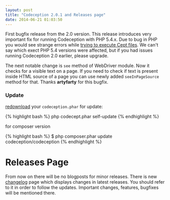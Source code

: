 ```yaml
---
layout: post
title: "Codeception 2.0.1 and Releases page"
date: 2014-06-21 01:03:50
---
```


First bugfix release from the 2.0 version. This release introduces very important fix for running Codeception with PHP 5.4.x. Due to bug in PHP you would see strange errors while [trying to execute Cept files](https://github.com/Codeception/Codeception/issues/1084). We can't say which exect PHP 5.4 versions were affected, but if you had issues running Codeception 2.0 earlier, please upgrade.

The next notable change is `see` method of WebDriver module. Now it checks for a visible text on a page. If you need to check if text is present inside HTML source of a page you can use newly added `seeInPageSource` method for that. Thanks **artyfarty** for this bugfix.

### Update

[redownload](http://codeception.com/thanks.html) your `codeception.phar` for update:

{% highlight bash %}
php codecept.phar self-update
{% endhighlight %}

for composer version

{% highlight bash %}
$ php composer.phar update codeception/codeception
{% endhighlight %}


# Releases Page

From now on there will be no blogposts for minor releases. There is new [changelog](/changelog) page which displays changes in latest releases. You should refer to it in order to follow the updates. Important changes, features, bugfixes will be mentioned there.

